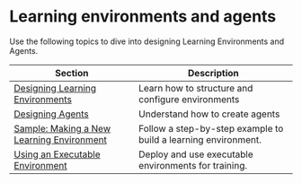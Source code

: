 # Learning environments and agents

Use the following topics to dive into designing Learning Environments and Agents.


| **Section**                                                                     | **Description**                                                 |
|---------------------------------------------------------------------------------|-----------------------------------------------------------------|
| [Designing Learning Environments](Learning-Environment-Design.md)               | Learn how to structure and configure environments               |
| [Designing Agents](Learning-Environment-Design-Agents.md)                       | Understand how to create agents                                 |
| [Sample: Making a New Learning Environment](Learning-Environment-Create-New.md) | Follow a step-by-step example to build a learning environment.  |
| [Using an Executable Environment](Learning-Environment-Executable.md)          | Deploy and use executable environments for training.            |
